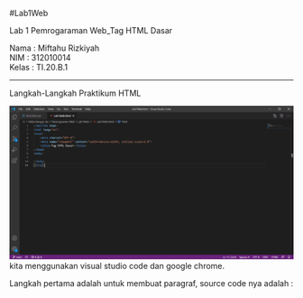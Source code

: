 #Lab1Web

Lab 1 Pemrogaraman Web_Tag HTML Dasar

Nama  : Miftahu Rizkiyah <br>
NIM   : 312010014 <br>
Kelas : TI.20.B.1 <br>

-----------------------------------------
Langkah-Langkah Praktikum HTML


![input awal](https://github.com/miftahurizkiyah/Lab1Web/blob/master/Photo/SS1.PNG)
kita menggunakan visual studio code dan google chrome.

Langkah pertama adalah untuk membuat paragraf, source code nya adalah :





